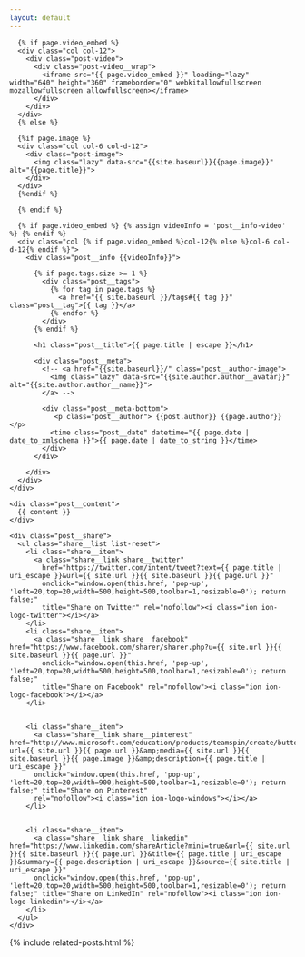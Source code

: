 ```yaml
---
layout: default
---
```


<div class="post-head">
  <div class="container">
    <div class="row">
      
      {% if page.video_embed %}
      <div class="col col-12">
        <div class="post-video">
          <div class="post-video__wrap">
            <iframe src="{{ page.video_embed }}" loading="lazy" width="640" height="360" frameborder="0" webkitallowfullscreen mozallowfullscreen allowfullscreen></iframe>
          </div>
        </div>
      </div>
      {% else %}

      {%if page.image %}
      <div class="col col-6 col-d-12">
        <div class="post-image">
          <img class="lazy" data-src="{{site.baseurl}}{{page.image}}" alt="{{page.title}}">
        </div>
      </div>
      {%endif %}

      {% endif %}
      
      {% if page.video_embed %} {% assign videoInfo = 'post__info-video' %} {% endif %}
      <div class="col {% if page.video_embed %}col-12{% else %}col-6 col-d-12{% endif %}">
        <div class="post__info {{videoInfo}}">
  
          {% if page.tags.size >= 1 %}
            <div class="post__tags">
              {% for tag in page.tags %}
                <a href="{{ site.baseurl }}/tags#{{ tag }}" class="post__tag">{{ tag }}</a>
              {% endfor %}
            </div>
          {% endif %}
  
          <h1 class="post__title">{{ page.title | escape }}</h1>
  
          <div class="post__meta">
            <!-- <a href="{{site.baseurl}}/" class="post__author-image">
              <img class="lazy" data-src="{{site.author.author__avatar}}" alt="{{site.author.author__name}}">
            </a> -->

            <div class="post__meta-bottom">
               <p class="post__author"> {{post.author}} {{page.author}}</p> 
              <time class="post__date" datetime="{{ page.date | date_to_xmlschema }}">{{ page.date | date_to_string }}</time>
            </div>
          </div>
  
        </div>
      </div>
    </div>
  </div>
</div>

<!-- begin post -->
<div class="container animate">

  <article class="post">

    <div class="post__content">
      {{ content }}
    </div>

    <div class="post__share">
      <ul class="share__list list-reset">
        <li class="share__item">
          <a class="share__link share__twitter"
            href="https://twitter.com/intent/tweet?text={{ page.title | uri_escape }}&url={{ site.url }}{{ site.baseurl }}{{ page.url }}"
            onclick="window.open(this.href, 'pop-up', 'left=20,top=20,width=500,height=500,toolbar=1,resizable=0'); return false;"
            title="Share on Twitter" rel="nofollow"><i class="ion ion-logo-twitter"></i></a>
        </li>
        <li class="share__item">
          <a class="share__link share__facebook" href="https://www.facebook.com/sharer/sharer.php?u={{ site.url }}{{ site.baseurl }}{{ page.url }}"
            onclick="window.open(this.href, 'pop-up', 'left=20,top=20,width=500,height=500,toolbar=1,resizable=0'); return false;"
            title="Share on Facebook" rel="nofollow"><i class="ion ion-logo-facebook"></i></a>
        </li>


        <li class="share__item">
          <a class="share__link share__pinterest" href="http://www.microsoft.com/education/products/teamspin/create/button/?url={{ site.url }}{{ page.url }}&amp;media={{ site.url }}{{ site.baseurl }}{{ page.image }}&amp;description={{ page.title | uri_escape }}"
          onclick="window.open(this.href, 'pop-up', 'left=20,top=20,width=900,height=500,toolbar=1,resizable=0'); return false;" title="Share on Pinterest"
          rel="nofollow"><i class="ion ion-logo-windows"></i></a>
        </li>


        <li class="share__item">
          <a class="share__link share__linkedin" href="https://www.linkedin.com/shareArticle?mini=true&url={{ site.url }}{{ site.baseurl }}{{ page.url }}&title={{ page.title | uri_escape }}&summary={{ page.description | uri_escape }}&source={{ site.title | uri_escape }}"
          onclick="window.open(this.href, 'pop-up', 'left=20,top=20,width=500,height=500,toolbar=1,resizable=0'); return false;" title="Share on LinkedIn" rel="nofollow"><i class="ion ion-logo-linkedin"></i></a>
        </li>
      </ul>
    </div>


  </article>
</div>
<!-- end post -->

{% include related-posts.html %}
<!-- 
{% if site.disqus-identifier %}
  <div class="container">
    <div class="row">
      <div class="col col-12">
        {% include disqus-comments.html %} 
      </div>
    </div>
  </div>
{% endif %} -->